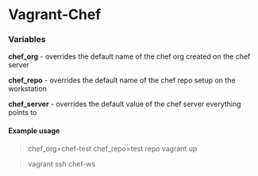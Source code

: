 # Vagrant-Chef

### Variables
**chef_org** - overrides the default name of the chef org created on the chef server

**chef_repo** - overrides the default name of the chef repo setup on the workstation

**chef_server** - overrides the default value of the chef server everything points to

#### Example usage
<vagrant up>

>chef_org=chef-test chef_repo=test repo vagrant up

>vagrant ssh chef-ws
